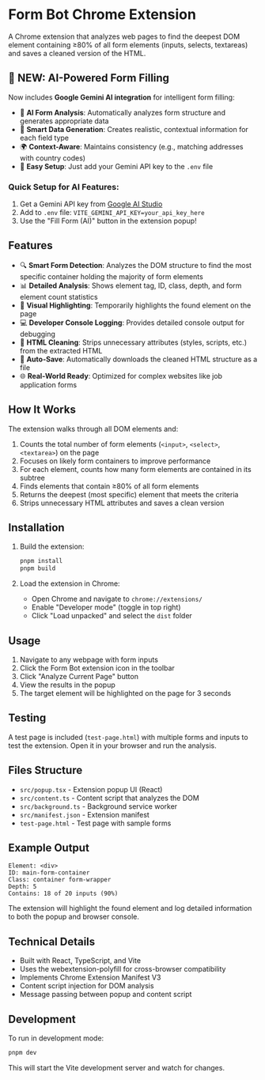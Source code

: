 # Form Bot Chrome Extension

A Chrome extension that analyzes web pages to find the deepest DOM element containing ≥80% of all form elements (inputs, selects, textareas) and saves a cleaned version of the HTML.

## 🚀 NEW: AI-Powered Form Filling

Now includes **Google Gemini AI integration** for intelligent form filling:

-   🤖 **AI Form Analysis**: Automatically analyzes form structure and generates appropriate data
-   📝 **Smart Data Generation**: Creates realistic, contextual information for each field type
-   🌍 **Context-Aware**: Maintains consistency (e.g., matching addresses with country codes)
-   🔧 **Easy Setup**: Just add your Gemini API key to the `.env` file

### Quick Setup for AI Features:

1. Get a Gemini API key from [Google AI Studio](https://makersuite.google.com/app/apikey)
2. Add to `.env` file: `VITE_GEMINI_API_KEY=your_api_key_here`
3. Use the "Fill Form (AI)" button in the extension popup!

## Features

-   🔍 **Smart Form Detection**: Analyzes the DOM structure to find the most specific container holding the majority of form elements
-   📊 **Detailed Analysis**: Shows element tag, ID, class, depth, and form element count statistics
-   🎯 **Visual Highlighting**: Temporarily highlights the found element on the page
-   💻 **Developer Console Logging**: Provides detailed console output for debugging
-   🧹 **HTML Cleaning**: Strips unnecessary attributes (styles, scripts, etc.) from the extracted HTML
-   💾 **Auto-Save**: Automatically downloads the cleaned HTML structure as a file
-   🌐 **Real-World Ready**: Optimized for complex websites like job application forms

## How It Works

The extension walks through all DOM elements and:

1. Counts the total number of form elements (`<input>`, `<select>`, `<textarea>`) on the page
2. Focuses on likely form containers to improve performance
3. For each element, counts how many form elements are contained in its subtree
4. Finds elements that contain ≥80% of all form elements
5. Returns the deepest (most specific) element that meets the criteria
6. Strips unnecessary HTML attributes and saves a clean version

## Installation

1. Build the extension:

    ```bash
    pnpm install
    pnpm build
    ```

2. Load the extension in Chrome:
    - Open Chrome and navigate to `chrome://extensions/`
    - Enable "Developer mode" (toggle in top right)
    - Click "Load unpacked" and select the `dist` folder

## Usage

1. Navigate to any webpage with form inputs
2. Click the Form Bot extension icon in the toolbar
3. Click "Analyze Current Page" button
4. View the results in the popup
5. The target element will be highlighted on the page for 3 seconds

## Testing

A test page is included (`test-page.html`) with multiple forms and inputs to test the extension. Open it in your browser and run the analysis.

## Files Structure

-   `src/popup.tsx` - Extension popup UI (React)
-   `src/content.ts` - Content script that analyzes the DOM
-   `src/background.ts` - Background service worker
-   `src/manifest.json` - Extension manifest
-   `test-page.html` - Test page with sample forms

## Example Output

```
Element: <div>
ID: main-form-container
Class: container form-wrapper
Depth: 5
Contains: 18 of 20 inputs (90%)
```

The extension will highlight the found element and log detailed information to both the popup and browser console.

## Technical Details

-   Built with React, TypeScript, and Vite
-   Uses the webextension-polyfill for cross-browser compatibility
-   Implements Chrome Extension Manifest V3
-   Content script injection for DOM analysis
-   Message passing between popup and content script

## Development

To run in development mode:

```bash
pnpm dev
```

This will start the Vite development server and watch for changes.
